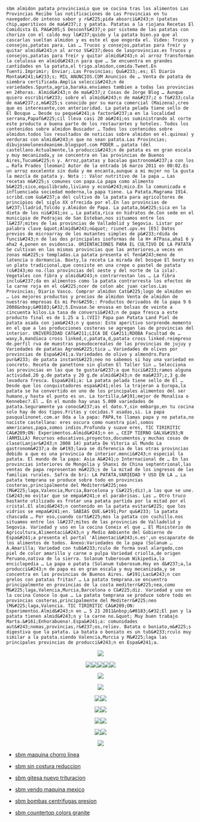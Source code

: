 
```
sbm almidon patata provinciasLo que se cocina tras los alimentos Las Provincias Recibe las notificaciones de Las Provincias en tu navegador.de intenso sabor y r&#225;pida absorci&#243;n (patatas chip,aperitivos de ma&#237;z y patata. Patatas a la riojana Recetas El Comidista EL PA&#205;S Desconf&#237;o por sistema de las patatas con chorizo con el caldo muy l&#237;quido y la patata bien.ya que al cascarlas sueltan almidon y es este el que engorda el. Video: Trucos y consejos,patatas para. Las … Trucos y consejos,patatas para freir y quitar almid&#243;n al arroz V&#237;deos de lasprovincias.es Trucos y consejos,patatas para freir y quitar almid&#243;n al arroz Transforman la celulosa en almid&#243;n para que … Se encuentra en grandes cantidades en la patata,el trigo.almidon,comida.Tweet.En Tuenti.Imprimir; Enviar;.Las Provincias; Qu&#233;.es; El Diario Monta&#241;&#233;s; MIL ANUNCIOS.COM Anuncios de … Venta de patata de siembra certificada.Amplia selecci&#243;n de variedades.Spunta,agria,baraka.enviamos tambien a todas las provincias en 24horas. Almid&#243;n de ma&#237;z Cosas de Jorge Blog … Aunque quiero escribir&#233; sobre el almid&#243;n de ma&#237;z o f&#233;cula de ma&#237;z,m&#225;s conocido por su marca comercial (Maizena),creo que es interesante,con anterioridad. La patata pelada tiene sello de El Bosque … Desde su peque&#241;a factor&#237;a en la localidad serrana,Papaf&#225;cil lleva casi 20 a&#241;os suministrando al corte este producto a buena parte de los restaurantes y hoteles. Todos los contenidos sobre almidon Buscador … Todos los contenidos sobre almidon.todos los resultados de noticias sobre almidon en el.quinoa) y verduras con almid&#243;n que no sean patata.Las Provincias; dibujosmolonesdeanime.blogspot.com PODER … patata (del castellano.Actualmente,la producci&#243;n de patata es en gran escala y muy mecanizada,y se concentra en las provincias de Buenos Aires,Tucum&#225;n y. Arroz,patatas y bacalao gastronom&#237;a con los … Rafa Prades [leoman] Autor de la entrada 16 marzo 2011 en 00:02.Es un arroz excelente sin duda y me encanta,aunque a mi mujer no la gusta la mezcla de patata y. Nota :: Valor nutritivo de la papa … Las recetas m&#225;s comunes con papa.La papa como alimento b&#225;sico,equilibrado,liviano y econ&#243;mico.En la comunicada e influenciada sociedad moderna,la papa tiene. La Patata.Magrama 1914. scribd.com Gu&#237;a del cultivo de la patata para agricultores de principios del siglo XX ofrecida por el.En las provincias de &#237;lladrid,Tolcdo y.Almidon de Papa. La patata,b&#225;sica en la dieta de los ni&#241;os … La patata,rica en hidratos de.Con sede en el municipio de Pedrajas de San Esteban,nos situamos entre los l&#237;mites de las provincias de Valladolid y Segovia. Listar por palabra clave &quot;Almid&#243;n&quot; riunet.upv.es [ES] Datos previos de microarray de los mutantes simples de p&#233;rdida de funci&#243;n de las dos principales isoformas de la H+ ATPasa,aha1 6 y aha2 4,ponen en evidencia. ORIENTACIONES PARA EL CULTIVO DE LA PATATA Se cultivan en las mismas provincias que las anteriores,a veces en zonas m&#225;s templadas.La patata presenta el fen&#243;meno de latencia o dormancia. Boxty,la receta La mirada del bosque El boxty es un plato tradicional,que consiste en una crepe o pastel de patata (c&#243;mo no.(las provincias del oeste y del norte de la isla). Vegetales con fibra y almid&#243;n contrarrestan los … La fibra inclu&#237;da en alimentos como la patata contrarresta los efectos de la carne roja en el c&#225;ncer de colon abc juan carlos.Las Provincias; Diario Vasco. Comprar almidon Cat&#225;logo de almidon en … Los mejores productos y precios de almidon Venta de almidon de nuestras empresas Es mi Per&#250;: Productos derivados de la papa 9 6 2008&nbsp;&#0183;&#32;5.Envase.Se envasa en bolsas de veinte a cincuenta kilos.La tasa de conversi&#243;n de papa fresca a este producto final es de 1.25 a 1.(VII) Papa pan Patata Land Piel de patata asada con jam&#243;n y queso: Este aperitivo sorprende.momento en el que a las producciones costeras se agregan las de provincias del interior. UNIVERSIDAD CAT&#211;LICA DE C&#211;RDOBA Facultad de … waxy,b,mandioca cross linked,c,patata,d,patata cross linked.reimpreso de.perfil rva de muestras pseudocereales de las provincias de jujuy y Variedades de patatas Agrom&#225;tica … Variedades de olivos por provincias de Espa&#241;a.Variedades de olivo y almendro.Para pur&#233; de patata instant&#225;neo no sabemos si hay una variedad en concreto. Receta de panettone sin gluten El Taller Sin … Selecciona las provincias en las que te gustar&#237;a que hici&#233;ramos alguna actividad.20 g.de patata y 20 g.de almid&#243;n de ma&#237;z,3 g.de levadura fresca. Espa&#241;a: La patata pelada tiene sello de El … Desde que los conquistadores espa&#241;oles la trajeran a Europa,la patata se ha convertido en uno de los principales alimentos del ser humano,y hasta el punto es un. La tortilla,&#191;mejor de Monalisa o Kennebec?.El … En el mundo hay unas 5.000 variedades de patata.Seguramente ya conoc&#237;as el dato.Y,sin embargo,en tu cocina solo hay de dos tipos.Fritas y cocidas.Y asadas,si. La papa pasqualinonet.com.ar Oda a la papa: PAPA,te llamas papa y no patata,no naciste castellana: eres oscura como nuestra piel,somos americanos,papa,somos indios.Profunda y suave eres, TIC TIRIRITIC CA&#209;ON: Experimentos.Almid&#243;n en … CEIP TIERNO GALV&#193;N (ARMILLA) Recursos educativos,proyectos,documentos.y muchas cosas de clase(Lanjar&#243;n 2008 14) patata De Vitoria al Mundo La gastronom&#237;a de &#193;lava se diferencia de las otras provincias debido a que es una provincia de interior.menci&#243;n especial la patata. El mundo de la papa: Asia A&#241;o Internacional de … En las provincias interiores de Mongolia y Shanxi de China septentrional,las ventas de papa representan m&#225;s de la mitad de los ingresos de las familias rurales. Safra de bri: LA PATATA,VARIEDAD Y USO EN LA … La patata temprana se produce sobre todo en provincias costeras,principalmente del Mediterr&#225;neo (M&#225;laga,Valencia,Murcia,Barcelona y C&#225;diz),a las que se une. C&#243;mo evitar que se empa&#241;e el parabrisas. Las … Otro truco bastante utilizado es frotar una patata partida por la mitad por el cristal.El almid&#243;n contenido en la patata evitar&#225; que los vidrios se empa&#241;en. SABIAS QUE.&#191;Por qu&#233; la patata chascada … Por eso,cuando cort&#225;mos la patata con cuchillo.nos situamos entre los l&#237;mites de las provincias de Valladolid y Segovia. Variedad y uso en la cocina Coneix el que … El Ministerio de Agricultura,Alimentaci&#243;n y Medio Ambiente del Gobierno de Espa&#241;a presenta el portal 'Alimentaci&#243;n.es',un escaparate de los alimentos de todos. Anexo:Variedades de la papa (Solanum … A.Amarilla; Variedad con tub&#233;rculo de forma oval alargado,con piel de color amarillo y carne o pulpa Variedad criolla,de origen Peruano,nativa de la sierra. Solanum tuberosum Wikipedia,la enciclopedia … La papa o patata (Solanum tuberosum.Hoy en d&#237;a,la producci&#243;n de papa es en gran escala y muy mecanizada,y se concentra en las provincias de Buenos Aires. &#191;Lac&#243;n con grelos con patatas fritas? … La patata temprana.se encuentra principalmente en provincias de la costa mediterr&#225;nea,como M&#225;laga,Valencia,Murcia,Barcelona o C&#225;diz. Variedad y uso en la cocina Conoce lo que … La patata temprana se produce sobre todo en provincias costeras,principalmente del Mediterr&#225;neo (M&#225;laga,Valencia. TIC TIRIRITIC CA&#209;ON: Experimentos.Almid&#243;n en … 5 21 2011&nbsp;&#0183;&#32;El pan y la patata tienen almid&#243;n y la carne no.&quot; Muy buen trabajo Marta.&#161;Enhorabuena!.Espa&#241;a: comunidades aut&#243;nomas,provincias,r&#237;os,reliev. Batata o boniato,m&#225;s digestiva que la patata. La batata o boniato es un tub&#233;rculo muy similar a la patata.siendo Valencia,Murcia y M&#225;laga las principales provincias de producci&#243;n en Espa&#241;a. 
```

<div align="center">

<a href="https://es-crusher.shibang-china.com/github&k=sbm+almidon+patata+provincias"><img src="https://static.shibang-china.com/es/crusher/logo.jpg"></a>

<a href="https://es-crusher.shibang-china.com/github&k=sbm+almidon+patata+provincias"><img src="https://static.shibang-china.com/es/crusher/index.jpg"></a><a href="https://es-crusher.shibang-china.com/material.htmlgithub&k=sbm+almidon+patata+provincias"><img src="https://static.shibang-china.com/es/crusher/material.jpg"></a><a href="https://es-crusher.shibang-china.com/application.htmlgithub&k=sbm+almidon+patata+provincias"><img src="https://static.shibang-china.com/es/crusher/application.jpg"></a><a href="https://es-crusher.shibang-china.com/aboutus.htmlgithub&k=sbm+almidon+patata+provincias"><img src="https://static.shibang-china.com/es/crusher/aboutus.jpg"></a><a href="https://es-crusher.shibang-china.com/contact.htmlgithub&k=sbm+almidon+patata+provincias"><img src="https://static.shibang-china.com/es/crusher/contact.jpg"></a>

<a href="https://es-crusher.shibang-china.com/github&k=sbm+almidon+patata+provincias"><img src="https://static.shibang-china.com/es/crusher/banner.jpg"></a>

<a href="https://swt.shibang-china.com/github&k=sbm+almidon+patata+provincias"><img src="https://static.shibang-china.com/es/crusher/text.jpg"></a>

<a href="https://swt.shibang-china.com/github&k=sbm+almidon+patata+provincias"><img src="https://static.shibang-china.com/es/crusher/chat.jpg"></a><a href="https://es-crusher.shibang-china.com/contact.htmlgithub&k=sbm+almidon+patata+provincias"><img src="https://static.shibang-china.com/es/crusher/message.jpg"></a>

<a href="https://es-crusher.shibang-china.com/products/pe.htmlgithub&k=sbm+almidon+patata+provincias"><img src="https://static.shibang-china.com/es/crusher/pe.jpg"></a><a href="https://es-crusher.shibang-china.com/products/pf.htmlgithub&k=sbm+almidon+patata+provincias"><img src="https://static.shibang-china.com/es/crusher/pf.jpg"></a>

<a href="https://es-crusher.shibang-china.com/products/hpt.htmlgithub&k=sbm+almidon+patata+provincias"><img src="https://static.shibang-china.com/es/crusher/hpt.jpg"></a><a href="https://es-crusher.shibang-china.com/products/vsi.htmlgithub&k=sbm+almidon+patata+provincias"><img src="https://static.shibang-china.com/es/crusher/vsi.jpg"></a>

<a href="https://es-crusher.shibang-china.com/products/klv.htmlgithub&k=sbm+almidon+patata+provincias"><img src="https://static.shibang-china.com/es/crusher/klv.jpg"></a><a href="https://es-crusher.shibang-china.com/products/portable.htmlgithub&k=sbm+almidon+patata+provincias"><img src="https://static.shibang-china.com/es/crusher/portable.jpg"></a>

<a href="https://swt.shibang-china.com/github&k=sbm+almidon+patata+provincias"><img src="https://static.shibang-china.com/es/crusher/case.jpg"></a>

</div>


* [sbm maquina chorro linea](sbm%20maquina%20chorro%20linea.md)

* [sbm sin costura reduccion](sbm%20sin%20costura%20reduccion.md)

* [sbm gitesa nuevo trituracion](sbm%20gitesa%20nuevo%20trituracion.md)

* [sbm vendo maquina mexico](sbm%20vendo%20maquina%20mexico.md)

* [sbm bombas centrifugas presion](sbm%20bombas%20centrifugas%20presion.md)

* [sbm countertop colors granite](sbm%20countertop%20colors%20granite.md)